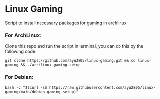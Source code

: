 # Linux Gaming 

Script to install necessary packages for gaming in archlinux

### For ArchLinux:
Clone this repo and run the script in terminal, you can do this by the following code:
```
git clone https://github.com/ayu2805/linux-gaming.git && cd linux-gaming && ./archlinux-gaming-setup
```
### For Debian:
```
bash -c "$(curl -sS https://raw.githubusercontent.com/ayu2805/linux-gaming/main/debian-gaming-setup)"
```
